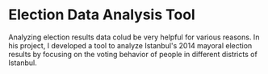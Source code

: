 # Election Data Analysis Tool
Analyzing election results data colud be very helpful for various reasons. In his project, I developed a tool to analyze Istanbul's 2014 mayoral election results by focusing on the voting behavior of people in different districts of Istanbul.